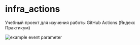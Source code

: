 # infra_actions
Учебный проект для изучения работы GitHub Actions (Яндекс Практикум)

![example event parameter](https://github.com/Andr3w-k/infra_actions/actions/workflows/main.yml/badge.svg?event=push)
